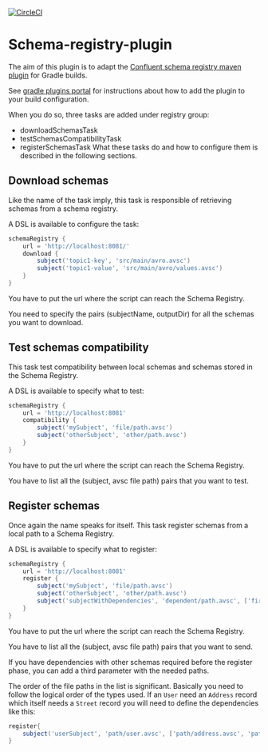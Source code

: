 [![CircleCI](https://circleci.com/gh/ImFlog/schema-registry-plugin/tree/master.svg?style=svg)](https://circleci.com/gh/ImFlog/schema-registry-plugin/tree/master)

# Schema-registry-plugin
The aim of this plugin is to adapt the [Confluent schema registry maven plugin](https://docs.confluent.io/current/schema-registry/docs/maven-plugin.html) for Gradle builds.

See [gradle plugins portal](https://plugins.gradle.org/plugin/com.github.imflog.kafka-schema-registry-gradle-plugin)
for instructions about how to add the plugin to your build configuration.

When you do so, three tasks are added under registry group:
* downloadSchemasTask
* testSchemasCompatibilityTask
* registerSchemasTask
What these tasks do and how to configure them is described in the following sections.
## Download schemas
Like the name of the task imply, this task is responsible of retrieving schemas from a schema registry.

A DSL is available to configure the task:
```groovy
schemaRegistry {
    url = 'http://localhost:8081/'
    download {
        subject('topic1-key', 'src/main/avro.avsc')
        subject('topic1-value', 'src/main/avro/values.avsc')
    }
}
```
You have to put the url where the script can reach the Schema Registry.

You need to specify the pairs (subjectName, outputDir) for all the
schemas you want to download. 

## Test schemas compatibility
This task test compatibility between local schemas and schemas stored in the Schema Registry.

A DSL is available to specify what to test:
```groovy
schemaRegistry {
    url = 'http://localhost:8081'
    compatibility {
        subject('mySubject', 'file/path.avsc')
        subject('otherSubject', 'other/path.avsc')
    }
}
```
You have to put the url where the script can reach the Schema Registry.

You have to list all the (subject, avsc file path) pairs that you want to test. 

## Register schemas
Once again the name speaks for itself.
This task register schemas from a local path to a Schema Registry.

A DSL is available to specify what to register:
```groovy
schemaRegistry {
    url = 'http://localhost:8081'
    register {
        subject('mySubject', 'file/path.avsc')
        subject('otherSubject', 'other/path.avsc')
        subject('subjectWithDependencies', 'dependent/path.avsc', ['firstDependency/path.avsc', 'secondDependency/path.avsc'])
    }
}
```
You have to put the url where the script can reach the Schema Registry.

You have to list all the (subject, avsc file path) pairs that you want to send.

If you have dependencies with other schemas required before the register phase,
you can add a third parameter with the needed paths.

The order of the file paths in the list is significant.
Basically you need to follow the logical order of the types used.
If an `User` need an `Address` record which itself needs a `Street` record
you will need to define the dependencies like this:
```groovy
register{
    subject('userSubject', 'path/user.avsc', ['path/address.avsc', 'path/street.avsc'])
}
```